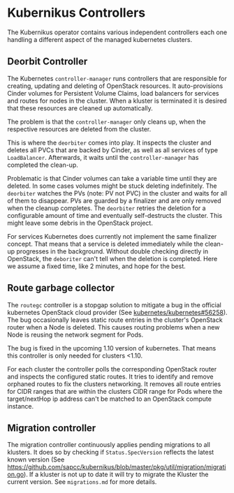 Kubernikus Controllers
======================
The Kubernikus operator contains various independent controllers each one handling a different aspect of the managed kubernetes clusters.

Deorbit Controller
------------------

The Kubernetes `controller-manager` runs controllers that are responsible for
creating, updating and deleting of OpenStack resources. It auto-provisions
Cinder volumes for Persistent Volume Claims, load balancers for services and
routes for nodes in the cluster.  When a kluster is terminated it is desired
that these resources are cleaned up automatically. 

The problem is that the `controller-manager` only cleans up, when the
respective resources are deleted from the cluster.

This is where the `deorbiter` comes into play. It inspects the cluster and
deletes all PVCs that are backed by Cinder, as well as all services of type
`LoadBalancer`. Afterwards, it waits until the `controller-manager` has
completed the clean-up.

Problematic is that Cinder volumes can take a variable time until they are
deleted. In some cases volumes might be stuck deleting indefinitely. The
`deorbiter` watches the PVs (note: PV not PVC) in the cluster and waits for all
of them to disappear. PVs are guarded by a finalizer and are only removed when
the cleanup completes. The `deorbiter` retries the deletion for a configurable
amount of time and eventually self-destructs the cluster. This might leave some
debris in the OpenStack project. 

For services Kubernetes does currently not implement the same finalizer
concept. That means that a service is deleted immediately while the clean-up
progresses in the background. Without double checking directly in OpenStack,
the `deboriter` can't tell when the deletion is completed. Here we assume
a fixed time, like 2 minutes, and hope for the best. 


Route garbage collector
-----------------------
The `routegc` controller is a stopgap solution to mitigate a bug in the official kubernetes OpenStack cloud provider (See [kubernetes/kubernetes#56258](https://github.com/kubernetes/kubernetes/pull/56258)).
The bug occasionally leaves static route entries in the cluster's OpenStack router when a Node is deleted. This causes routing problems when a new Node is reusing the network segment for Pods.

The bug is fixed in the upcoming 1.10 version of kubernetes. That means this controller is only needed for clusters <1.10.

For each cluster the controller polls the corresponding OpenStack router and inspects the configured static routes. It tries to identify and remove orphaned routes to fix the clusters networking. It removes all route entries for CIDR ranges that are within the clusters CIDR range for Pods where the target/nextHop ip address can't be matched to an OpenStack compute instance.


Migration controller
--------------------
The migration controller continuously applies pending migrations to all klusters. It does so by checking if `Status.SpecVersion` reflects the latest known version (See https://github.com/sapcc/kubernikus/blob/master/pkg/util/migration/migration.go). If a kluster is not up to date it will try to migrate the Kluster the current version. See `migrations.md` for more details.
